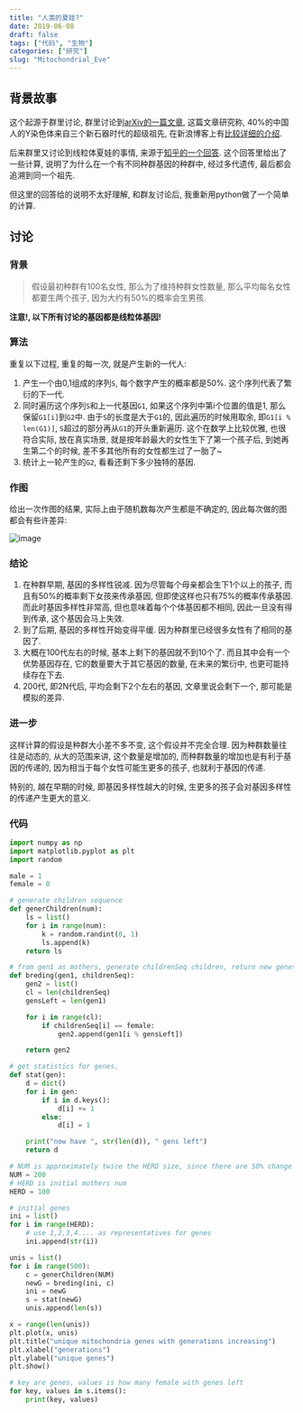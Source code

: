 ```yaml
---
title: "人类的夏娃?"
date: 2019-06-08
draft: false
tags: ["代码", "生物"]
categories: ["研究"]
slug: "Mitochondrial_Eve"
---
```


## 背景故事

这个起源于群里讨论, 群里讨论到[arXiv的一篇文章](https://arxiv.org/abs/1310.3897), 这篇文章研究称, 40%的中国人的Y染色体来自三个新石器时代的超级祖先, 在新浪博客上有[比较详细的介绍](http://blog.sina.cn/dpool/blog/s/blog_465ddf790101ff19.html).

后来群里又讨论到线粒体夏娃的事情, 来源于[知乎的一个回答](https://www.zhihu.com/question/21093307). 这个回答里给出了一些计算, 说明了为什么在一个有不同种群基因的种群中, 经过多代遗传, 最后都会追溯到同一个祖先. 

但这里的回答给的说明不太好理解, 和群友讨论后, 我重新用python做了一个简单的计算.

## 讨论

### 背景

> 假设最初种群有100名女性, 那么为了维持种群女性数量, 那么平均每名女性都要生两个孩子, 因为大约有50%的概率会生男孩.

**注意!, 以下所有讨论的基因都是线粒体基因!**


### 算法

重复以下过程, 重复的每一次, 就是产生新的一代人:

1. 产生一个由0,1组成的序列`S`, 每个数字产生的概率都是50%. 这个序列代表了繁衍的下一代.
2. 同时遍历这个序列`S`和上一代基因`G1`, 如果这个序列中第i个位置的值是1, 那么保留`G1[i]`到`G2`中. 由于`S`的长度是大于`G1`的, 因此遍历的时候用取余, 即`G1[i % len(G1)]`, `S`超过的部分再从`G1`的开头重新遍历. 这个在数学上比较优雅, 也很符合实际, 放在真实场景, 就是按年龄最大的女性生下了第一个孩子后, 到她再生第二个的时候, 差不多其他所有的女性都生过了一胎了~
3. 统计上一轮产生的`G2`, 看看还剩下多少独特的基因. 

### 作图

给出一次作图的结果, 实际上由于随机数每次产生都是不确定的, 因此每次做的图都会有些许差异:


![image](/posts/generationImage/figure.png)

### 结论

1. 在种群早期, 基因的多样性锐减. 因为尽管每个母亲都会生下1个以上的孩子, 而且有50%的概率剩下女孩来传承基因, 但即使这样也只有75%的概率传承基因. 而此时基因多样性非常高, 但也意味着每个个体基因都不相同, 因此一旦没有得到传承, 这个基因会马上失效.
2. 到了后期, 基因的多样性开始变得平缓. 因为种群里已经很多女性有了相同的基因了.
3. 大概在100代左右的时候, 基本上剩下的基因就不到10个了. 而且其中会有一个优势基因存在, 它的数量要大于其它基因的数量, 在未来的繁衍中, 也更可能持续存在下去.
4. 200代, 即2N代后, 平均会剩下2个左右的基因, 文章里说会剩下一个, 那可能是模拟的差异. 


### 进一步

这样计算的假设是种群大小差不多不变, 这个假设并不完全合理. 因为种群数量往往是动态的, 从大的范围来讲, 这个数量是增加的, 而种群数量的增加也是有利于基因的传递的, 因为相当于每个女性可能生更多的孩子, 也就利于基因的传递. 

特别的, 越在早期的时候, 即基因多样性越大的时候, 生更多的孩子会对基因多样性的传递产生更大的意义.


### 代码

```python
import numpy as np
import matplotlib.pyplot as plt
import random

male = 1
female = 0

# generate children sequence
def generChildren(num):
    ls = list()
    for i in range(num):
        k = random.randint(0, 1)
        ls.append(k)
    return ls

# from gen1 as mothers, generate childrenSeq children, return new genes seq
def breding(gen1, childrenSeq):
    gen2 = list()
    cl = len(childrenSeq)
    gensLeft = len(gen1)

    for i in range(cl):
        if childrenSeq[i] == female:
            gen2.append(gen1[i % gensLeft])

    return gen2

# get statistics for genes.
def stat(gen):
    d = dict()
    for i in gen:
        if i in d.keys():
            d[i] += 1
        else:
            d[i] = 1

    print("now have ", str(len(d)), " gens left")
    return d

# NUM is approximately twice the HERD size, since there are 50% change to get a boy
NUM = 200
# HERD is initial mothers num
HERD = 100

# initial genes
ini = list()
for i in range(HERD):
    # use 1,2,3,4.... as representatives for genes
    ini.append(str(i))

unis = list()
for i in range(500):
    c = generChildren(NUM)
    newG = breding(ini, c)
    ini = newG
    s = stat(newG)
    unis.append(len(s))

x = range(len(unis))
plt.plot(x, unis)
plt.title("unique mitochondria genes with generations increasing")
plt.xlabel("generations")
plt.ylabel("unique genes")
plt.show()

# key are genes, values is how many female with genes left
for key, values in s.items():
    print(key, values)
```